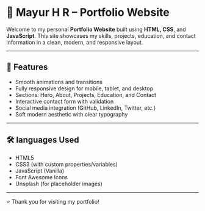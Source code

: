 # 💼 Mayur H R – Portfolio Website

Welcome to my personal **Portfolio Website** built using **HTML, CSS**, and **JavaScript**. This site showcases my skills, projects, education, and contact information in a clean, modern, and responsive layout.

---

## 📌 Features

-  Smooth animations and transitions
-  Fully responsive design for mobile, tablet, and desktop
-  Sections: Hero, About, Projects, Education, and Contact
-  Interactive contact form with validation
-  Social media integration (GitHub, LinkedIn, Twitter, etc.)
-  Soft modern aesthetic with clear typography

---

## 🛠️ languages Used

- HTML5  
- CSS3 (with custom properties/variables)  
- JavaScript (Vanilla)  
- Font Awesome Icons  
- Unsplash (for placeholder images)

---

⭐ Thank you for visiting my portfolio!
